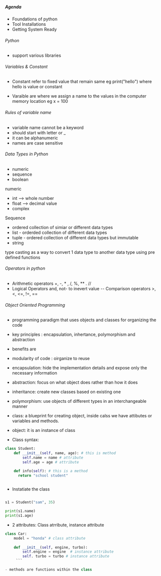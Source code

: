 ##### Agenda
- Foundations of python
- Tool Installations
- Getting System Ready


###### Python
- support various libraries

###### Variables & Constant

- Constant refer to fixed value that remain same eg print("hello") where hello is value or constant

- Varaible are where we assign a name to the values in the computer memory location 
eg x = 100

###### Rules of variable name
- variable name cannot be a keyword
- should start with letter or _
- it can be alphanumeric
- names are case sensitive

###### Data Types in Python

- numeric
- sequence
- boolean

numeric
- int --> whole number
- float --> decimal value
- complex

Sequence
- ordered collection of simiar or different data types
- list - orderded collection of different data types 
- tuple - ordered collection of different data types but immutable
- string

type casting as a way to convert 1 data type to another data type using pre defined functions

###### Operators in python

- Arithmetic operators    +, -, * , /, %, ** . //
- Logical Operators       and, not- to inevert value
-- Comparison operators   >, <, <=, !=, ==

###### Object Oriented Programming

- programming paradigm that uses objects and classes for organizing the code
- key principles : encapsulation, inhertance, polymorphism and abstraction
- benefits are
- modularity of code : oirganize to reuse
- encapsulation: hide the implementation details and expose only the necessary information
- abstraction: focus on what object does rather than how it does
- inheritance: create new classes based on existing one
- polymorphism: use objects of different types in an interchangeable manner

- class: a blueprint for creating object, inside calss we have attibutes or variables and methods.
- object: it is an instance of class

- Class syntax:

``` python 
class Student:
    def __init__(self, name, age): # this is method
        self.name = name # attribute
        self.age = age # attribute

    def info(self): # this is a method
      return "school student"
     
```

- Instatiate the class

``` python 

s1 = Student("sam", 35)

print(s1.name)
print(s1.age)
```

- 2 attributes: Class atrribute, instance attribute

``` python 
class Car:
    model = "honda" # class attribute
    
    def __init__(self, engine, turbo):
        self.engine = engine  # instance attribute
        self. turbo = turbo # instance attribute
     ```

- methods are functions within the class

